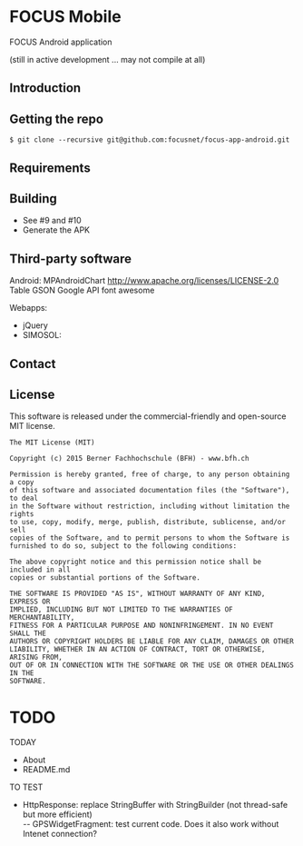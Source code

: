 # FOCUS Mobile

FOCUS Android application

(still in active development ... may not compile at all)

## Introduction

## Getting the repo

````
$ git clone --recursive git@github.com:focusnet/focus-app-android.git
````

## Requirements

## Building

- See #9 and #10
- Generate the APK

## Third-party software

Android:
MPAndroidChart http://www.apache.org/licenses/LICENSE-2.0
Table
GSON
Google API
font awesome

Webapps:
- jQuery
- SIMOSOL: 

## Contact

## License

This software is released under the commercial-friendly and open-source MIT license.

````
The MIT License (MIT)

Copyright (c) 2015 Berner Fachhochschule (BFH) - www.bfh.ch

Permission is hereby granted, free of charge, to any person obtaining a copy
of this software and associated documentation files (the "Software"), to deal
in the Software without restriction, including without limitation the rights
to use, copy, modify, merge, publish, distribute, sublicense, and/or sell
copies of the Software, and to permit persons to whom the Software is
furnished to do so, subject to the following conditions:

The above copyright notice and this permission notice shall be included in all
copies or substantial portions of the Software.

THE SOFTWARE IS PROVIDED "AS IS", WITHOUT WARRANTY OF ANY KIND, EXPRESS OR
IMPLIED, INCLUDING BUT NOT LIMITED TO THE WARRANTIES OF MERCHANTABILITY,
FITNESS FOR A PARTICULAR PURPOSE AND NONINFRINGEMENT. IN NO EVENT SHALL THE
AUTHORS OR COPYRIGHT HOLDERS BE LIABLE FOR ANY CLAIM, DAMAGES OR OTHER
LIABILITY, WHETHER IN AN ACTION OF CONTRACT, TORT OR OTHERWISE, ARISING FROM,
OUT OF OR IN CONNECTION WITH THE SOFTWARE OR THE USE OR OTHER DEALINGS IN THE
SOFTWARE.
````



# TODO
 


TODAY

- About
- README.md

TO TEST
- HttpResponse: replace StringBuffer with StringBuilder (not thread-safe but more efficient)	
 -- GPSWidgetFragment:  test current code. Does it also work without Intenet connection?
